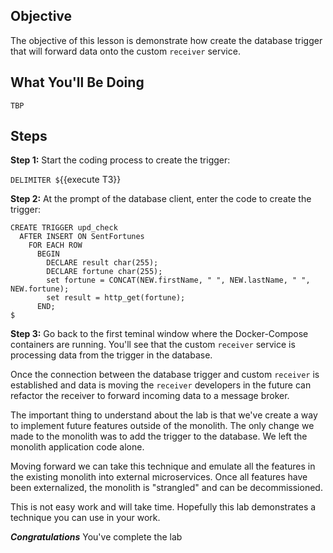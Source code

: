 ## Objective
The objective of this lesson is demonstrate how create the database trigger that will forward data onto the custom `receiver` service.

## What You'll Be Doing

```
TBP
```

## Steps

**Step 1:** Start the coding process to create the trigger:

`DELIMITER $`{{execute T3}}

**Step 2:** At the prompt of the database client, enter the code to create the trigger:

```
CREATE TRIGGER upd_check
  AFTER INSERT ON SentFortunes
    FOR EACH ROW   
      BEGIN   
        DECLARE result char(255);
        DECLARE fortune char(255);
        set fortune = CONCAT(NEW.firstName, " ", NEW.lastName, " ", NEW.fortune); 
        set result = http_get(fortune);
      END;
$

```

**Step 3:** Go back to the first teminal window where the Docker-Compose containers are running. You'll see that the custom `receiver` service is processing data from the trigger in the database.

Once the connection between the database trigger and custom `receiver` is established and data is moving the `receiver` developers in the future can refactor the receiver to forward incoming data to a message broker.


The important thing to understand about the lab is that we've create a way to implement future features outside of the monolith. The only change we made to the monolith was to add the trigger to the database. We left the monolith application code alone.

Moving forward we can take this technique and emulate all the features in the existing monolith into external microservices. Once all features have been externalized, the monolith is "strangled" and can be decommissioned.

This is not easy work and will take time. Hopefully this lab demonstrates a technique you can use in your work.

***Congratulations*** You've complete the lab